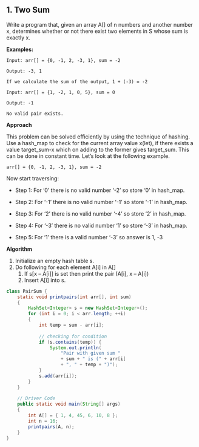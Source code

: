 ## 1. Two Sum

Write a program that, given an array A[] of n numbers and another number x, determines whether or not there exist two elements in S whose sum is exactly x. 

**Examples:** 

```
Input: arr[] = {0, -1, 2, -3, 1}, sum = -2

Output: -3, 1

If we calculate the sum of the output, 1 + (-3) = -2
```

```
Input: arr[] = {1, -2, 1, 0, 5}, sum = 0

Output: -1

No valid pair exists.
```

**Approach**

This problem can be solved efficiently by using the technique of hashing. Use a hash_map to check for the current array value x(let), if there exists a value target_sum-x which on adding to the former gives target_sum. This can be done in constant time. Let’s look at the following example. 

```
arr[] = {0, -1, 2, -3, 1}, sum = -2 
```

Now start traversing:

- Step 1: For ‘0’ there is no valid number ‘-2’ so store ‘0’ in hash_map. 

- Step 2: For ‘-1’ there is no valid number ‘-1’ so store ‘-1’ in hash_map. 

- Step 3: For ‘2’ there is no valid number ‘-4’ so store ‘2’ in hash_map. 

- Step 4: For ‘-3’ there is no valid number ‘1’ so store ‘-3’ in hash_map. 

- Step 5: For ‘1’ there is a valid number ‘-3’ so answer is 1, -3 

**Algorithm**

1. Initialize an empty hash table s.
2. Do following for each element A[i] in A[] 
    1. If s[x – A[i]] is set then print the pair (A[i], x – A[i])
    2. Insert A[i] into s.

```java
class PairSum {
    static void printpairs(int arr[], int sum)
    {
        HashSet<Integer> s = new HashSet<Integer>();
        for (int i = 0; i < arr.length; ++i)
        {
            int temp = sum - arr[i];
 
            // checking for condition
            if (s.contains(temp)) {
                System.out.println(
                    "Pair with given sum "
                    + sum + " is (" + arr[i]
                    + ", " + temp + ")");
            }
            s.add(arr[i]);
        }
    }
 
    // Driver Code
    public static void main(String[] args)
    {
        int A[] = { 1, 4, 45, 6, 10, 8 };
        int n = 16;
        printpairs(A, n);
    }
}
```